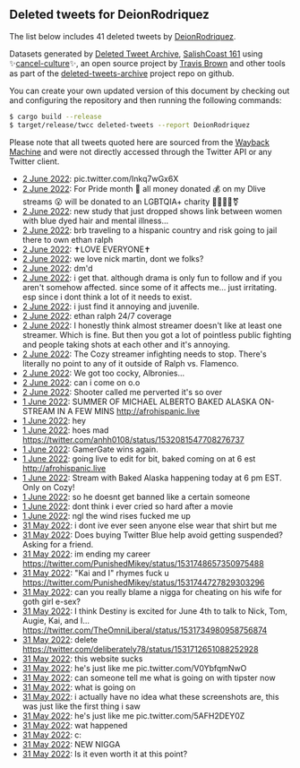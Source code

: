 ## Deleted tweets for DeionRodriquez

The list below includes 41 deleted tweets by
[DeionRodriquez](https://twitter.com/DeionRodriquez).



Datasets generated by [Deleted Tweet Archive](https://twitter.com/deletedtweet161), 
[SalishCoast 161](https://twitter.com/SalishCoastA) using 
✨[cancel-culture](https://github.com/travisbrown/cancel-culture)✨, an open source project by 
[Travis Brown](https://twitter.com/travisbrown) and other tools as part of the 
[deleted-tweets-archive](https://github.com/salcoast/deleted-tweets-archive/) project repo on github.

You can create your own updated version of this document by checking out and configuring the
repository and then running the following commands:

```bash
$ cargo build --release
$ target/release/twcc deleted-tweets --report DeionRodriquez
```

Please note that all tweets quoted here are sourced from the
[Wayback Machine](https://web.archive.org) and were not directly accessed through the Twitter API or
any Twitter client.

* [ 2 June 2022](https://web.archive.org/web/20220602230436/https://twitter.com/DeionRodriquez/status/1532498128871608321): pic.twitter.com/Inkq7wGx6X <!--1532498247176146949-->
* [ 2 June 2022](https://web.archive.org/web/20220602230436/https://twitter.com/DeionRodriquez/status/1532498128871608321): For Pride month 🌈 all money donated 💰 on my Dlive streams 😮 will be donated to an LGBTQIA+ charity 🏳️‍🌈🏳️‍⚧️⚧️ <!--1532498128871608321-->
* [ 2 June 2022](https://web.archive.org/web/20220602171303/https://twitter.com/DeionRodriquez/status/1532409909635080195): new study that just dropped shows link between women with blue dyed hair and mental illness... <!--1532409909635080195-->
* [ 2 June 2022](https://web.archive.org/web/20220602165052/https://twitter.com/DeionRodriquez/status/1532404289448067073): brb traveling to a hispanic country and risk going to jail there to own ethan ralph <!--1532404289448067073-->
* [ 2 June 2022](https://web.archive.org/web/20220602164351/https://twitter.com/DeionRodriquez/status/1532402424555753472): ✝️LOVE EVERYONE✝️ <!--1532402424555753472-->
* [ 2 June 2022](https://web.archive.org/web/20220602162023/https://twitter.com/DeionRodriquez/status/1532394751097552897): we love nick martin, dont we folks? <!--1532394751097552897-->
* [ 2 June 2022](https://web.archive.org/web/20220602155310/https://twitter.com/DeionRodriquez/status/1532389618452152321): dm'd <!--1532389618452152321-->
* [ 2 June 2022](https://web.archive.org/web/20220602183108/https://twitter.com/DeionRodriquez/status/1532361531240992768): i get that. although drama is only fun to follow and if you aren't somehow affected. since some of it affects me... just irritating. esp since i dont think a lot of it needs to exist. <!--1532389541419659264-->
* [ 2 June 2022](https://web.archive.org/web/20220602194049/https://twitter.com/DeionRodriquez/status/1532388709085155328): i just find it annoying and juvenile. <!--1532388709085155328-->
* [ 2 June 2022](https://web.archive.org/web/20220602140529/https://twitter.com/DeionRodriquez/status/1532362623341182977): ethan ralph 24/7 coverage <!--1532362623341182977-->
* [ 2 June 2022](https://web.archive.org/web/20220602183108/https://twitter.com/DeionRodriquez/status/1532361531240992768): I honestly think almost streamer doesn't like at least one streamer. Which is fine. But then you got a lot of pointless public fighting and people taking shots at each other and it's annoying. <!--1532362441300090889-->
* [ 2 June 2022](https://web.archive.org/web/20220602183108/https://twitter.com/DeionRodriquez/status/1532361531240992768): The Cozy streamer infighting needs to stop. There's literally no point to any of it outside of Ralph vs. Flamenco. <!--1532361531240992768-->
* [ 2 June 2022](https://web.archive.org/web/20220602005835/https://twitter.com/DeionRodriquez/status/1532164582210424837): We got too cocky, Albronies... <!--1532164582210424837-->
* [ 2 June 2022](https://web.archive.org/web/20220602005656/https://twitter.com/DeionRodriquez/status/1532164262436667392): can i come on o.o <!--1532164262436667392-->
* [ 2 June 2022](https://web.archive.org/web/20220602005532/https://twitter.com/DeionRodriquez/status/1532163800954245124): Shooter called me perverted it's so over <!--1532163800954245124-->
* [ 1 June 2022](https://web.archive.org/web/20220601215831/https://twitter.com/DeionRodriquez/status/1532119268783013889): SUMMER OF MICHAEL ALBERTO  BAKED ALASKA ON-STREAM IN A FEW MINS http://afrohispanic.live <!--1532119268783013889-->
* [ 1 June 2022](https://web.archive.org/web/20220601204418/https://twitter.com/DeionRodriquez/status/1532099582162833415): hey <!--1532099582162833415-->
* [ 1 June 2022](https://web.archive.org/web/20220601193341/https://twitter.com/DeionRodriquez/status/1532082890783309826): hoes mad https://twitter.com/anhh0108/status/1532081547708276737 <!--1532082890783309826-->
* [ 1 June 2022](https://web.archive.org/web/20220601192523/https://twitter.com/DeionRodriquez/status/1532080775264444418): GamerGate wins again. <!--1532080775264444418-->
* [ 1 June 2022](https://web.archive.org/web/20220601185029/https://twitter.com/DeionRodriquez/status/1532072010192678912): going live to edit for bit, baked coming on at 6 est http://afrohispanic.live <!--1532072010192678912-->
* [ 1 June 2022](https://web.archive.org/web/20220601172317/https://twitter.com/DeionRodriquez/status/1532050052834906112): Stream with Baked Alaska happening today at 6 pm EST. Only on Cozy! <!--1532050052834906112-->
* [ 1 June 2022](https://web.archive.org/web/20220601155044/https://twitter.com/DeionRodriquez/status/1532026817464475649): so he doesnt get banned like a certain someone <!--1532026817464475649-->
* [ 1 June 2022](https://web.archive.org/web/20220601003119/https://twitter.com/DeionRodriquez/status/1531795311806582786): dont think i ever cried so hard after a movie <!--1531795311806582786-->
* [ 1 June 2022](https://web.archive.org/web/20220601002900/https://twitter.com/DeionRodriquez/status/1531794790676942849): ngl the wind rises fucked me up <!--1531794790676942849-->
* [31 May 2022](https://web.archive.org/web/20220531220106/https://twitter.com/DeionRodriquez/status/1531757576089640960): i dont ive ever seen anyone else wear that shirt but me <!--1531757576089640960-->
* [31 May 2022](https://web.archive.org/web/20220531212906/https://twitter.com/DeionRodriquez/status/1531749508538941441): Does buying Twitter Blue help avoid getting suspended? Asking for a friend. <!--1531749508538941441-->
* [31 May 2022](https://web.archive.org/web/20220531212556/https://twitter.com/DeionRodriquez/status/1531748754495311873): im ending my career https://twitter.com/PunishedMikey/status/1531748657350975488 <!--1531748754495311873-->
* [31 May 2022](https://web.archive.org/web/20220531211245/https://twitter.com/DeionRodriquez/status/1531745326322929665): "Kai and I" rhymes fuck u https://twitter.com/PunishedMikey/status/1531744727829303296 <!--1531745326322929665-->
* [31 May 2022](https://web.archive.org/web/20220531205806/https://twitter.com/DeionRodriquez/status/1531741799718567937): can you really blame a nigga for cheating on his wife for goth girl e-sex? <!--1531741799718567937-->
* [31 May 2022](https://web.archive.org/web/20220531210620/https://twitter.com/DeionRodriquez/status/1531740979472084994): I think Destiny is excited for June 4th to talk to Nick, Tom, Augie, Kai, and I... https://twitter.com/TheOmniLiberal/status/1531734980958756874 <!--1531740979472084994-->
* [31 May 2022](https://web.archive.org/web/20220531195912/https://twitter.com/DeionRodriquez/status/1531726961466294272): delete https://twitter.com/deliberately78/status/1531712651088252928 <!--1531726961466294272-->
* [31 May 2022](https://web.archive.org/web/20220531190037/https://twitter.com/DeionRodriquez/status/1531712204457779200): this website sucks <!--1531712204457779200-->
* [31 May 2022](https://web.archive.org/web/20220531185119/https://twitter.com/DeionRodriquez/status/1531709804699320320): he's just like me pic.twitter.com/V0YbfqmNwO <!--1531709804699320320-->
* [31 May 2022](https://web.archive.org/web/20220531181223/https://twitter.com/DeionRodriquez/status/1531700097548963840): can someone tell me what is going on with tipster now <!--1531700097548963840-->
* [31 May 2022](https://web.archive.org/web/20220531180953/https://twitter.com/DeionRodriquez/status/1531699410740076549): what is going on <!--1531699410740076549-->
* [31 May 2022](https://web.archive.org/web/20220531180725/https://twitter.com/DeionRodriquez/status/1531698815249657857): i actually have no idea what these screenshots are, this was just like the first thing i saw <!--1531698815249657857-->
* [31 May 2022](https://web.archive.org/web/20220531180701/https://twitter.com/DeionRodriquez/status/1531698664544010241): he's just like me pic.twitter.com/5AFH2DEY0Z <!--1531698664544010241-->
* [31 May 2022](https://web.archive.org/web/20220531180252/https://twitter.com/DeionRodriquez/status/1531697698163904514): wat happened <!--1531697698163904514-->
* [31 May 2022](https://web.archive.org/web/20220531143758/https://twitter.com/DeionRodriquez/status/1531645946647523328): c: <!--1531645946647523328-->
* [31 May 2022](https://web.archive.org/web/20220531130714/https://twitter.com/DeionRodriquez/status/1531623109551333377): NEW NIGGA <!--1531623109551333377-->
* [31 May 2022](https://web.archive.org/web/20220531110213/https://twitter.com/DeionRodriquez/status/1531591727961759745): Is it even worth it at this point? <!--1531591727961759745-->
